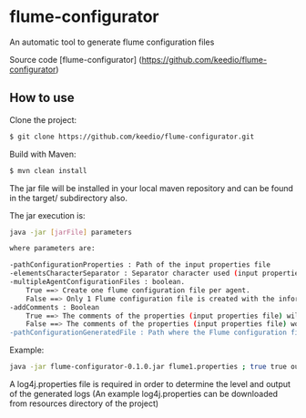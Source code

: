 # flume-configurator

An automatic tool to generate flume configuration files

Source code [flume-configurator] (https://github.com/keedio/flume-configurator)

## How to use

Clone the project:

```sh
$ git clone https://github.com/keedio/flume-configurator.git
```

Build with Maven:

```sh
$ mvn clean install
```

The jar file will be installed in your local maven repository and can be found in the target/ subdirectory also.

The jar execution is:

```sh
java -jar [jarFile] parameters

where parameters are:

-pathConfigurationProperties : Path of the input properties file
-elementsCharacterSeparator : Separator character used (input properties file)
-multipleAgentConfigurationFiles : boolean.
    True ==> Create one flume configuration file per agent.
    False ==> Only 1 Flume configuration file is created with the information of all agents
-addComments : Boolean
    True ==> The comments of the properties (input properties file) will be added to the Flume configuration file
    False ==> The comments of the properties (input properties file) won't be added to the Flume configuration file
-pathConfigurationGeneratedFile : Path where the Flume configuration file will be created. The path must be exist
```

Example:

```sh
java -jar flume-configurator-0.1.0.jar flume1.properties ; true true output
```

A log4j.properties file is required in order to determine the level and output of the generated logs
(An example log4j.properties can be downloaded from resources directory of the project)



